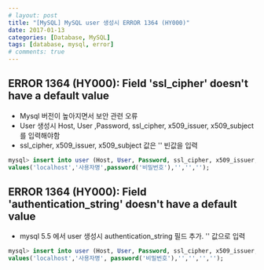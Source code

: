 ```yaml
---
# layout: post
title: "[MySQL] MySQL user 생성시 ERROR 1364 (HY000)"
date: 2017-01-13
categories: [Database, MySQL]
tags: [database, mysql, error]
# comments: true
---
```


## ERROR 1364 (HY000): Field 'ssl_cipher' doesn't have a default value
* Mysql 버전이 높아지면서 보안 관련 오류
* User 생성시 Host, User ,Password, ssl_cipher, x509_issuer, x509_subject를 입력해야함
* ssl_cipher, x509_issuer, x509_subject 값은 '' 빈값을 입력
```sql
mysql> insert into user (Host, User, Password, ssl_cipher, x509_issuer, x509_subject) 
values('localhost','사용자명',password('비밀번호'),'','','');
```

## ERROR 1364 (HY000): Field 'authentication_string' doesn't have a default value
* mysql 5.5 에서 user 생성시 authentication_string 필드 추가. '' 값으로 입력
```sql
mysql> insert into user (Host, User, Password, ssl_cipher, x509_issuer, x509_subject, authentication_string) 
values('localhost','사용자명', password('비밀번호'),'','','','');
```